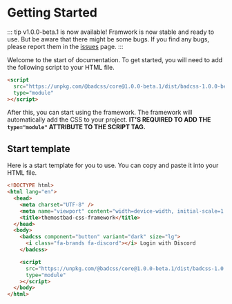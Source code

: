 # Getting Started

::: tip
v1.0.0-beta.1 is now available! Framwork is now stable and ready to use. But be aware that there might be some bugs. If you find any bugs, please report them in the [issues](https://github.com/lassejlv/badcss/issues) page.
:::

Welcome to the start of documentation. To get started, you will need to add the following script to your HTML file.

```html
<script
  src="https://unpkg.com/@badcss/core@1.0.0-beta.1/dist/badcss-1.0.0-beta.1-bundle"
  type="module"
></script>
```

After this, you can start using the framework. The framework will automatically add the CSS to your project. **IT'S REQUIRED TO ADD THE `type="module"` ATTRIBUTE TO THE SCRIPT TAG.**

## Start template

Here is a start template for you to use. You can copy and paste it into your HTML file.

```html
<!DOCTYPE html>
<html lang="en">
  <head>
    <meta charset="UTF-8" />
    <meta name="viewport" content="width=device-width, initial-scale=1.0" />
    <title>themostbad-css-framework</title>
  </head>
  <body>
    <badcss component="button" variant="dark" size="lg">
      <i class="fa-brands fa-discord"></i> Login with Discord
    </badcss>

    <script
      src="https://unpkg.com/@badcss/core@1.0.0-beta.1/dist/badcss-1.0.0-beta.1-bundle"
      type="module"
    ></script>
  </body>
</html>
```
